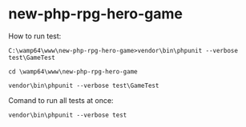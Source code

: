 # new-php-rpg-hero-game


How to run test:

    C:\wamp64\www\new-php-rpg-hero-game>vendor\bin\phpunit --verbose test\GameTest

    cd \wamp64\www\new-php-rpg-hero-game

    vendor\bin\phpunit --verbose test\GameTest
  
 Comand to run all tests at once:
 
    vendor\bin\phpunit --verbose test
